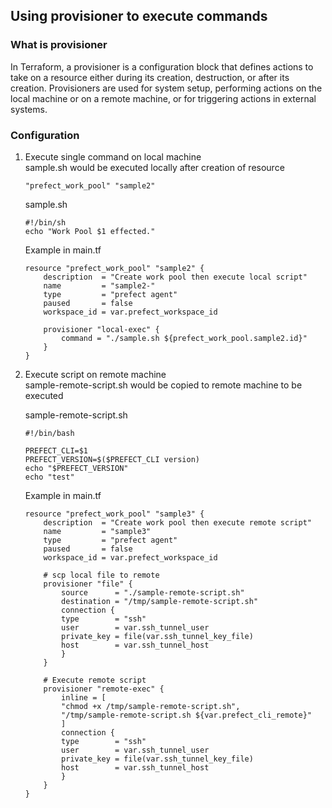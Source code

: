 ## Using provisioner to execute commands

### What is provisioner
In Terraform, a provisioner is a configuration block that defines actions to take on a resource either during its creation, destruction, or after its creation. Provisioners are used for system setup, performing actions on the local machine or on a remote machine, or for triggering actions in external systems.

### Configuration

1. Execute single command on local machine\
    sample.sh would be executed locally after creation of resource 

    ```"prefect_work_pool" "sample2"```

    sample.sh
    ```shell
    #!/bin/sh
    echo "Work Pool $1 effected." 
    ```

    Example in main.tf
    ```hcl
    resource "prefect_work_pool" "sample2" {
        description  = "Create work pool then execute local script"
        name         = "sample2-"
        type         = "prefect agent"
        paused       = false
        workspace_id = var.prefect_workspace_id

        provisioner "local-exec" {
            command = "./sample.sh ${prefect_work_pool.sample2.id}"
        }
    }
    ```

2. Execute script on remote machine\
    sample-remote-script.sh would be copied to remote machine to be executed

    sample-remote-script.sh
    ```shell
    #!/bin/bash

    PREFECT_CLI=$1
    PREFECT_VERSION=$($PREFECT_CLI version)
    echo "$PREFECT_VERSION"
    echo "test"
    ```

    Example in main.tf
    ```hcl
    resource "prefect_work_pool" "sample3" {
        description  = "Create work pool then execute remote script"
        name         = "sample3"
        type         = "prefect agent"
        paused       = false
        workspace_id = var.prefect_workspace_id

        # scp local file to remote
        provisioner "file" {
            source      = "./sample-remote-script.sh"
            destination = "/tmp/sample-remote-script.sh"
            connection {
            type        = "ssh"
            user        = var.ssh_tunnel_user
            private_key = file(var.ssh_tunnel_key_file)
            host        = var.ssh_tunnel_host
            }
        }

        # Execute remote script
        provisioner "remote-exec" {
            inline = [
            "chmod +x /tmp/sample-remote-script.sh",
            "/tmp/sample-remote-script.sh ${var.prefect_cli_remote}"
            ]
            connection {
            type        = "ssh"
            user        = var.ssh_tunnel_user
            private_key = file(var.ssh_tunnel_key_file)
            host        = var.ssh_tunnel_host
            }
        }
    }
    ```
